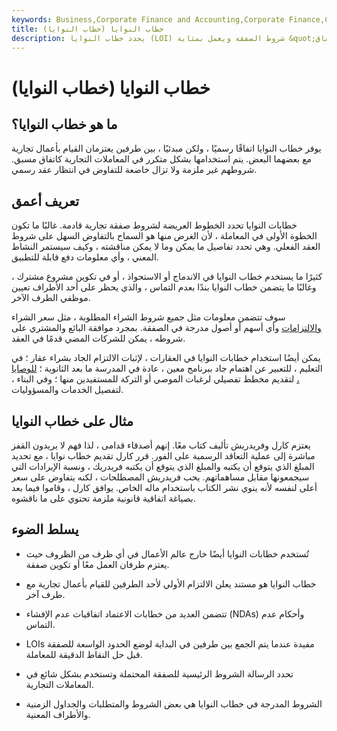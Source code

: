 ```yaml
---
keywords: Business,Corporate Finance and Accounting,Corporate Finance,Contracts,Joint Venture,Letter of Intent,Loi,Mergers and Acquisitions,Non Solicitation
title: خطاب النوايا (خطاب النوايا)
description: يحدد خطاب النوايا (LOI) شروط الصفقة ويعمل بمثابة &quot;اتفاق للاتفاق&quot; بين طرفين.
---
```


# خطاب النوايا (خطاب النوايا)
## ما هو خطاب النوايا؟

يوفر خطاب النوايا اتفاقًا رسميًا ، ولكن مبدئيًا ، بين طرفين يعتزمان القيام بأعمال تجارية مع بعضهما البعض. يتم استخدامها بشكل متكرر في المعاملات التجارية كاتفاق مسبق. شروطهم غير ملزمة ولا تزال خاضعة للتفاوض في انتظار عقد رسمي.

## تعريف أعمق

خطابات النوايا تحدد الخطوط العريضة لشروط صفقة تجارية قادمة. غالبًا ما تكون الخطوة الأولى في المعاملة ، لأن الغرض منها هو السماح بالتفاوض السهل على شروط العقد الفعلي. وهي تحدد تفاصيل ما يمكن وما لا يمكن مناقشته ، وكيف سيستمر النشاط المعني ، وأي معلومات دفع قابلة للتطبيق.

كثيرًا ما يستخدم خطاب النوايا في الاندماج أو الاستحواذ ، أو في تكوين مشروع مشترك ، وغالبًا ما يتضمن خطاب النوايا بندًا بعدم التماس ، والذي يحظر على أحد الأطراف تعيين موظفي الطرف الآخر.

سوف تتضمن معلومات مثل جميع شروط الشراء المطلوبة ، مثل سعر الشراء [والالتزامات](/liability) وأي أسهم أو أصول مدرجة في الصفقة. بمجرد موافقة البائع والمشتري على شروطه ، يمكن للشركات المضي قدمًا في العقد.

يمكن أيضًا استخدام خطابات النوايا في العقارات ، لإثبات الالتزام الجاد بشراء عقار ؛ في التعليم ، للتعبير عن اهتمام جاد ببرنامج معين ، عادة في المدرسة ما بعد الثانوية ؛ [للوصايا ،](/will) لتقديم مخطط تفصيلي لرغبات الموصي أو التركة للمستفيدين منها ؛ وفي البناء ، لتفصيل الخدمات والمسؤوليات.

## مثال على خطاب النوايا

يعتزم كارل وفريدريش تأليف كتاب معًا. إنهم أصدقاء قدامى ، لذا فهم لا يريدون القفز مباشرة إلى عملية التعاقد الرسمية على الفور. قرر كارل تقديم خطاب نوايا ، مع تحديد المبلغ الذي يتوقع أن يكتبه والمبلغ الذي يتوقع أن يكتبه فريدريك ، ونسبة الإيرادات التي سيجمعونها مقابل مساهماتهم. يحب فريدريش المصطلحات ، لكنه يتفاوض على سعر أعلى لنفسه لأنه ينوي نشر الكتاب باستخدام ماله الخاص. يوافق كارل ، وقاموا فيما بعد بصياغة اتفاقية قانونية ملزمة تحتوي على ما ناقشوه.







## يسلط الضوء

- تُستخدم خطابات النوايا أيضًا خارج عالم الأعمال في أي ظرف من الظروف حيث يعتزم طرفان العمل معًا أو تكوين صفقة.

- خطاب النوايا هو مستند يعلن الالتزام الأولي لأحد الطرفين للقيام بأعمال تجارية مع طرف آخر.

- تتضمن العديد من خطابات الاعتماد اتفاقيات عدم الإفشاء (NDAs) وأحكام عدم التماس.

- LOIs مفيدة عندما يتم الجمع بين طرفين في البداية لوضع الحدود الواسعة للصفقة قبل حل النقاط الدقيقة للمعاملة.

- تحدد الرسالة الشروط الرئيسية للصفقة المحتملة وتستخدم بشكل شائع في المعاملات التجارية.

- الشروط المدرجة في خطاب النوايا هي بعض الشروط والمتطلبات والجداول الزمنية والأطراف المعنية.

